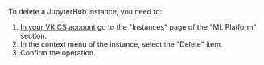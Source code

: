 To delete a JupyterHub instance, you need to:

1. [In your VK CS account](https://mcs.mail.ru/app/services/infra/servers/) go to the "Instances" page of the "ML Platform" section.
2. In the context menu of the instance, select the "Delete" item.
3. Confirm the operation.
